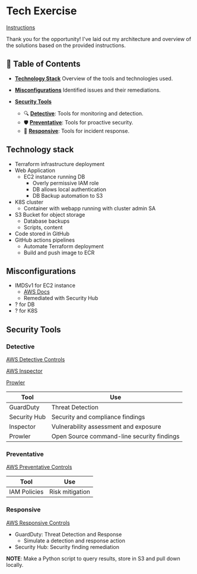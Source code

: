 # Tech Exercise

[Instructions](_instructions/Wiz_Field_Tech_Exercise_v3.0_Instructions.pdf)

Thank you for the opportunity! I've laid out my architecture and overview of the solutions based on the provided instructions.

## 📖 Table of Contents

- **[Technology Stack](#technology-stack)**
  Overview of the tools and technologies used.

- **[Misconfigurations](#misconfigurations)**
  Identified issues and their remediations.

- **[Security Tools](#security-tools)**
  - 🔍 **[Detective](#detective)**: Tools for monitoring and detection.
  - 🛡️ **[Preventative](#preventative)**: Tools for proactive security.
  - 🚨 **[Responsive](#responsive)**: Tools for incident response.

## Technology stack

- Terraform infrastructure deployment
- Web Application
  - EC2 instance running DB
    - Overly permissive IAM role
    - DB allows local authentication
    - DB Backup automation to S3
- K8S cluster
  - Container with webapp running with cluster admin SA
- S3 Bucket for object storage
  - Database backups
  - Scripts, content
- Code stored in GitHub
- GitHub actions pipelines
  - Automate Terraform deployment
  - Build and push image to ECR

## Misconfigurations

- IMDSv1 for EC2 instance
  - [AWS Docs](https://aws.amazon.com/blogs/security/get-the-full-benefits-of-imdsv2-and-disable-imdsv1-across-your-aws-infrastructure/)
  - Remediated with Security Hub
- ? for DB
- ? for K8S

## Security Tools

### Detective

[AWS Detective Controls](https://docs.aws.amazon.com/prescriptive-guidance/latest/aws-security-controls/detective-controls.html)

[AWS Inspector](https://docs.aws.amazon.com/inspector)

[Prowler](https://github.com/prowler-cloud/prowler)

| Tool         | Use                                        |
| ------------ | ------------------------------------------ |
| GuardDuty    | Threat Detection                           |
| Security Hub | Security and compliance findings           |
| Inspector    | Vulnerability assessment and exposure      |
| Prowler      | Open Source command-line security findings |

### Preventative

[AWS Preventative Controls](https://docs.aws.amazon.com/prescriptive-guidance/latest/aws-security-controls/preventative-controls.html)

| Tool                       | Use                               |
| -------------------------- | --------------------------------- |
| IAM Policies               | Risk mitigation                   |

### Responsive

[AWS Responsive Controls](https://docs.aws.amazon.com/prescriptive-guidance/latest/aws-security-controls/responsive-controls.html)

- GuardDuty: Threat Detection and Response
  - Simulate a detection and response action
- Security Hub: Security finding remediation

**NOTE**: Make a Python script to query results, store in S3 and pull down locally.
